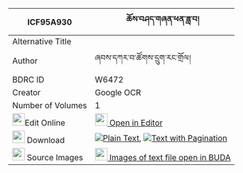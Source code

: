 |ICF95A930|ཆོས་བཤད་གཞན་ཕན་ཟླ་བ། 
| --- | --- 
|Alternative Title |
|Author| ཞབས་དཀར་བ་ཚོགས་དྲུག་རང་གྲོལ།
|BDRC ID | W6472
|Creator | Google OCR
|Number of Volumes| 1
|<img width="25" src="https://img.icons8.com/color/25/000000/edit-property.png">Edit Online| [<img width="25" src="https://avatars.githubusercontent.com/u/45091458?s=200&v=4"> Open in Editor](http://editor.openpecha.org/ICF95A930)
|<img width="25" src="https://img.icons8.com/fluent/48/000000/download-2.png"/>  Download | [![](https://img.icons8.com/color/20/000000/txt.png)Plain Text](https://github.com/Openpecha/ICF95A930/releases/download/v1/cho_she_shyenpen_dawa_plain_ICF95A930.zip), [![](https://img.icons8.com/color/20/000000/txt.png)Text with Pagination](https://github.com/Openpecha/ICF95A930/releases/download/v1/cho_she_shyenpen_dawa_pages_ICF95A930.zip)
|<img width="25" src="https://img.icons8.com/plasticine/100/000000/pictures-folder.png"/>  Source Images | [<img width="25" src="https://library.bdrc.io/icons/BUDA-small.svg"> Images of text file open in BUDA](https://library.bdrc.io/show/bdr:W6472)